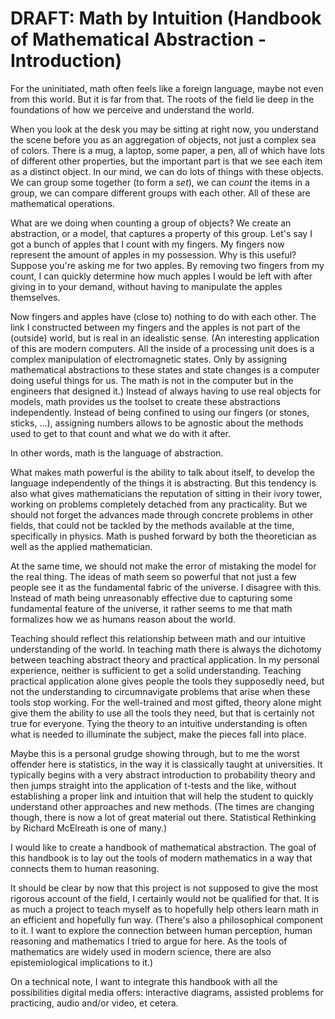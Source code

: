 # DRAFT: Math by Intuition (Handbook of Mathematical Abstraction - Introduction)

For the uninitiated, math often feels like a foreign language, maybe not even from this world. But it is far from that. The roots of the field lie deep in the foundations of how we perceive and understand the world.

When you look at the desk you may be sitting at right now, you understand the scene before you as an aggregation of objects, not just a complex sea of colors. There is a mug, a laptop, some paper, a pen, all of which have lots of different other properties, but the important part is that we see each item as a distinct object.
In our mind, we can do lots of things with these objects. We can group some together (to form a *set*), we can *count* the items in a group, we can compare different groups with each other. All of these are mathematical operations.

What are we doing when counting a group of objects? We create an abstraction, or a model, that captures a property of this group.
Let's say I got a bunch of apples that I count with my fingers. My fingers now represent the amount of apples in my possession. Why is this useful? Suppose you're asking me for two apples. By removing two fingers from my count, I can quickly determine how much apples I would be left with after giving in to your demand, without having to manipulate the apples themselves.

Now fingers and apples have (close to) nothing to do with each other. The link I constructed between my fingers and the apples is not part of the (outside) world, but is real in an idealistic sense.
(An interesting application of this are modern computers. All the inside of a processing unit does is a complex manipulation of electromagnetic states. Only by assigning mathematical abstractions to these states and state changes is a computer doing useful things for us. The math is not in the computer but in the engineers that designed it.)
Instead of always having to use real objects for models, math provides us the toolset to create these abstractions independently. Instead of being confined to using our fingers (or stones, sticks, ...), assigning numbers allows to be agnostic about the methods used to get to that count and what we do with it after.

In other words, math is the language of abstraction.

What makes math powerful is the ability to talk about itself, to develop the language independently of the things it is abstracting. But this tendency is also what gives mathematicians the reputation of sitting in their ivory tower, working on problems completely detached from any practicality.
But we should not forget the advances made through concrete problems in other fields, that could not be tackled by the methods available at the time, specifically in physics. Math is pushed forward by both the theoretician as well as the applied mathematician.

At the same time, we should not make the error of mistaking the model for the real thing. The ideas of math seem so powerful that not just a few people see it as the fundamental fabric of the universe.
I disagree with this. Instead of math being unreasonably effective due to capturing some fundamental feature of the universe, it rather seems to me that math formalizes how we as humans reason about the world.

Teaching should reflect this relationship between math and our intuitive understanding of the world. In teaching math there is always the dichotomy between teaching abstract theory and practical application. In my personal experience, neither is sufficient to get a solid understanding. Teaching practical application alone gives people the tools they supposedly need, but not the understanding to circumnavigate problems that arise when these tools stop working.
For the well-trained and most gifted, theory alone might give them the ability to use all the tools they need, but that is certainly not true for everyone. Tying the theory to an intuitive understanding is often what is needed to illuminate the subject, make the pieces fall into place.

Maybe this is a personal grudge showing through, but to me the worst offender here is statistics, in the way it is classically taught at universities. 
It typically begins with a very abstract introduction to probability theory and then jumps straight into the application of t-tests and the like, without establishing a proper link and intuition that will help the student to quickly understand other approaches and new methods. (The times are changing though, there is now a lot of great material out there. Statistical Rethinking by Richard McElreath is one of many.)

I would like to create a handbook of mathematical abstraction. The goal of this handbook is to lay out the tools of modern mathematics in a way that connects them to human reasoning.

It should be clear by now that this project is not supposed to give the most rigorous account of the field, I certainly would not be qualified for that. It is as much a project to teach myself as to hopefully help others learn math in an efficient and hopefully fun way.
(There's also a philosophical component to it. I want to explore the connection between human perception, human reasoning and mathematics I tried to argue for here. As the tools of mathematics are widely used in modern science, there are also epistemiological implications to it.)

On a technical note, I want to integrate this handbook with all the possibilities digital media offers: interactive diagrams, assisted problems for practicing, audio and/or video, et cetera.
